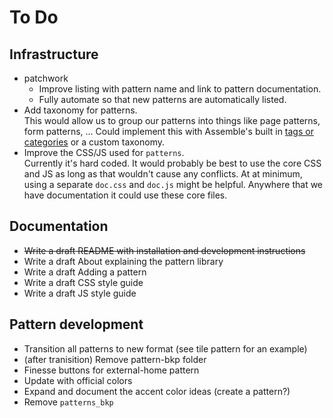 # To Do


## Infrastructure

- patchwork
  - Improve listing with pattern name and link to pattern documentation.
  - Fully automate so that new patterns are automatically listed.
- Add taxonomy for patterns.  
  This would allow us to group our patterns into things like page patterns, form patterns, ... Could implement this with Assemble's built in [tags or categories](http://assemble.io/docs/Collections.html) or a custom taxonomy.
- Improve the CSS/JS used for `patterns`.  
  Currently it's hard coded. It would probably be best to use the core CSS and JS as long as that wouldn't cause any conflicts. At at minimum, using a separate `doc.css` and `doc.js` might be helpful. Anywhere that we have documentation it could use these core files.


## Documentation

- ~~Write a draft README with installation and development instructions~~
- Write a draft About explaining the pattern library
- Write a draft Adding a pattern
- Write a draft CSS style guide
- Write a draft JS style guide


## Pattern development

- Transition all patterns to new format (see tile pattern for an example)
- (after tranisition) Remove pattern-bkp folder
- Finesse buttons for external-home pattern
- Update with official colors 
- Expand and document the accent color ideas (create a pattern?)
- Remove `patterns_bkp`